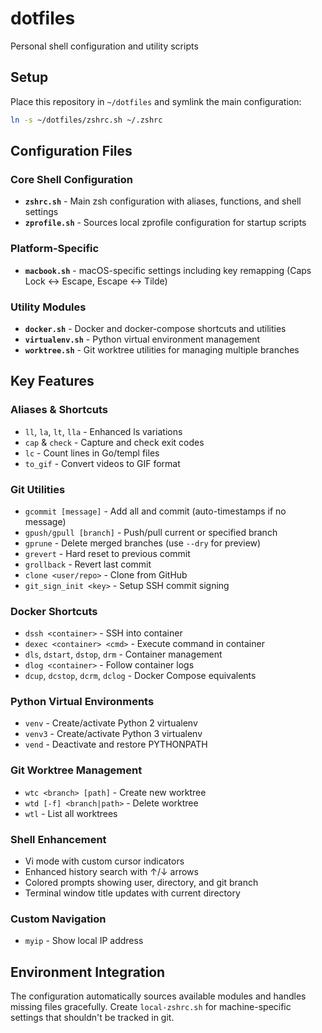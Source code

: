 # dotfiles

Personal shell configuration and utility scripts

## Setup

Place this repository in `~/dotfiles` and symlink the main configuration:

```bash
ln -s ~/dotfiles/zshrc.sh ~/.zshrc
```

## Configuration Files

### Core Shell Configuration

- **`zshrc.sh`** - Main zsh configuration with aliases, functions, and shell settings
- **`zprofile.sh`** - Sources local zprofile configuration for startup scripts

### Platform-Specific

- **`macbook.sh`** - macOS-specific settings including key remapping (Caps Lock ↔ Escape, Escape ↔ Tilde)

### Utility Modules

- **`docker.sh`** - Docker and docker-compose shortcuts and utilities
- **`virtualenv.sh`** - Python virtual environment management
- **`worktree.sh`** - Git worktree utilities for managing multiple branches

## Key Features

### Aliases & Shortcuts

- `ll`, `la`, `lt`, `lla` - Enhanced ls variations
- `cap` & `check` - Capture and check exit codes
- `lc` - Count lines in Go/templ files
- `to_gif` - Convert videos to GIF format

### Git Utilities

- `gcommit [message]` - Add all and commit (auto-timestamps if no message)
- `gpush/gpull [branch]` - Push/pull current or specified branch
- `gprune` - Delete merged branches (use `--dry` for preview)
- `grevert` - Hard reset to previous commit
- `grollback` - Revert last commit
- `clone <user/repo>` - Clone from GitHub
- `git_sign_init <key>` - Setup SSH commit signing

### Docker Shortcuts

- `dssh <container>` - SSH into container
- `dexec <container> <cmd>` - Execute command in container
- `dls`, `dstart`, `dstop`, `drm` - Container management
- `dlog <container>` - Follow container logs
- `dcup`, `dcstop`, `dcrm`, `dclog` - Docker Compose equivalents

### Python Virtual Environments

- `venv` - Create/activate Python 2 virtualenv
- `venv3` - Create/activate Python 3 virtualenv
- `vend` - Deactivate and restore PYTHONPATH

### Git Worktree Management

- `wtc <branch> [path]` - Create new worktree
- `wtd [-f] <branch|path>` - Delete worktree
- `wtl` - List all worktrees

### Shell Enhancement

- Vi mode with custom cursor indicators
- Enhanced history search with ↑/↓ arrows
- Colored prompts showing user, directory, and git branch
- Terminal window title updates with current directory

### Custom Navigation

- `myip` - Show local IP address

## Environment Integration

The configuration automatically sources available modules and handles missing files gracefully. Create `local-zshrc.sh` for machine-specific settings that shouldn't be tracked in git.
